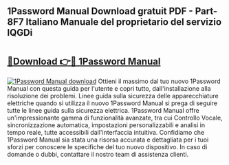 ## 1Password Manual Download gratuit PDF - Part-8F7 Italiano Manuale del proprietario del servizio lQGDi

# <h2><a href="http://df97ye.blite.top/?on=1Password+Manual">🔗Download 👉🔴 1Password Manual</a></h2>

[![1Password Manual download](https://i.imgur.com/lujVjoI.png)](http://df97ye.blite.top/?on=1Password+Manual)
Ottieni il massimo dal tuo nuovo 1Password Manual con questa guida per l'utente e copri tutto, dall'installazione alla risoluzione dei problemi. Linee guida sulla sicurezza delle apparecchiature elettriche quando si utilizza il nuovo 1Password Manual si prega di seguire tutte le linee guida sulla sicurezza elettrica. 1Password Manual offre un'impressionante gamma di funzionalità avanzate, tra cui Controllo Vocale, sincronizzazione automatica, impostazioni personalizzabili e analisi in tempo reale, tutte accessibili dall'interfaccia intuitiva. Confidiamo che 1Password Manual sia stata una risorsa accurata e dettagliata per i tuoi sforzi per conoscere le specifiche del tuo nuovo dispositivo. In caso di domande o dubbi, contattare il nostro team di assistenza clienti.
